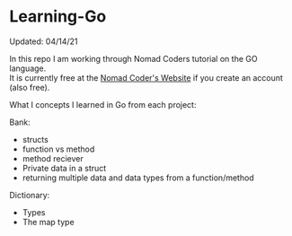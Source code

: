 # Learning-Go
Updated: 04/14/21  

In this repo I am working through Nomad Coders tutorial on the GO language.  
It is currently free at the [Nomad Coder's Website](https://nomadcoders.co/go-for-beginners/lectures/1712) if you create an account (also free). 

What I concepts I learned in Go from each project:

Bank:
 - structs
 - function vs method
 - method reciever
 - Private data in a struct
 - returning multiple data and data types from a function/method


Dictionary:
 - Types
 - The map type
